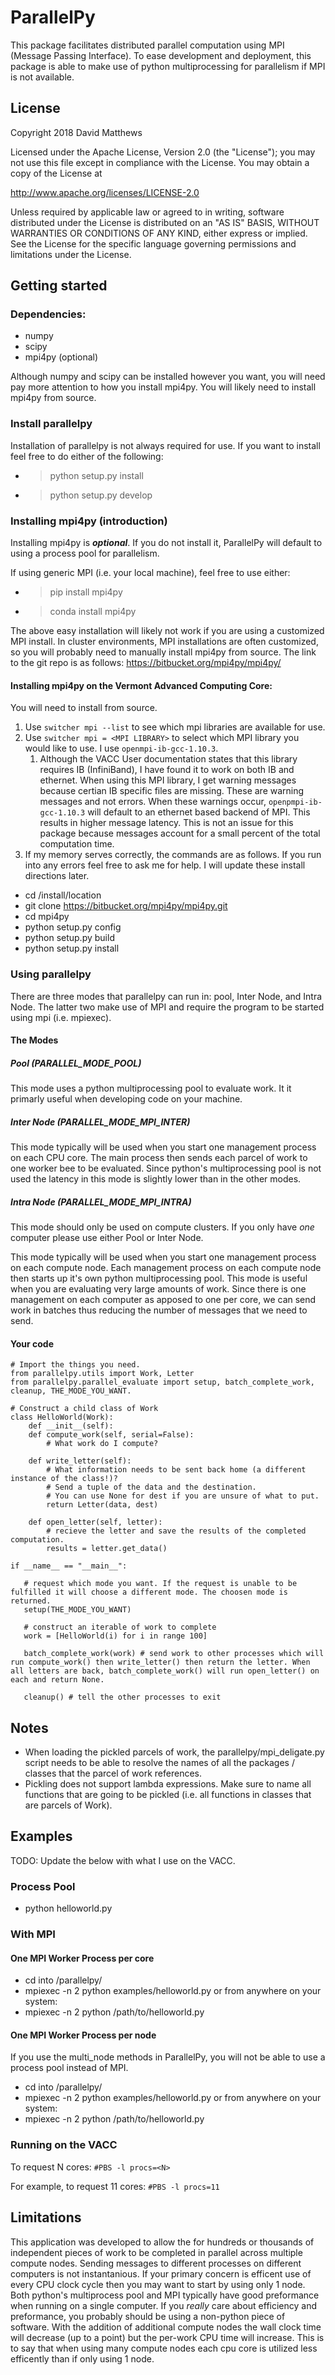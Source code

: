 # ParallelPy

This package facilitates distributed parallel computation using MPI (Message Passing Interface).
To ease development and deployment, this package is able to make use of python multiprocessing for parallelism if MPI is not available.

## License
Copyright 2018 David Matthews

Licensed under the Apache License, Version 2.0 (the "License");
you may not use this file except in compliance with the License.
You may obtain a copy of the License at

http://www.apache.org/licenses/LICENSE-2.0


Unless required by applicable law or agreed to in writing, software distributed under the License is distributed on an "AS IS" BASIS, WITHOUT WARRANTIES OR CONDITIONS OF ANY KIND, either express or implied.
See the License for the specific language governing permissions and limitations under the License.


## Getting started
### Dependencies:
* numpy
* scipy
* mpi4py (optional)

Although numpy and scipy can be installed however you want, you will need pay more attention to how you install mpi4py.
You will likely need to install mpi4py from source.

### Install parallelpy
Installation of parallelpy is not always required for use. If you want to install feel free to do either of the following:
* > python setup.py install
* > python setup.py develop

### Installing mpi4py (introduction)
Installing mpi4py is ***optional***. If you do not install it, ParallelPy will default to using a process pool for parallelism.

If using generic MPI (i.e. your local machine), feel free to use either:
* >pip install mpi4py
* >conda install mpi4py

The above easy installation will likely not work if you are using a customized MPI install. In cluster environments, MPI installations are often customized, so you will probably need to manually install mpi4py from source. The link to the git repo is as follows: https://bitbucket.org/mpi4py/mpi4py/

#### Installing mpi4py on the Vermont Advanced Computing Core:
You will need to install from source.
1. Use ```switcher mpi --list``` to see which mpi libraries are available for use.
2. Use ```switcher mpi = <MPI LIBRARY>``` to select which MPI library you would like to use. I use ```openmpi-ib-gcc-1.10.3```.
   1. Although the VACC User documentation states that this library requires IB (InfiniBand), I have found it to work on both IB and ethernet. When using this MPI library, I get warning messages because certian IB specific files are missing. These are warning messages and not errors. When these warnings occur, ```openpmpi-ib-gcc-1.10.3``` will default to an ethernet based backend of MPI. This results in higher message latency. This is not an issue for this package because messages account for a small percent of the total computation time.
1. If my memory serves correctly, the commands are as follows. If you run into any errors feel free to ask me for help. I will update these install directions later.
  * cd /install/location
  * git clone https://bitbucket.org/mpi4py/mpi4py.git
  * cd mpi4py
  * python setup.py config
  * python setup.py build
  * python setup.py install

### Using parallelpy
There are three modes that parallelpy can run in: pool, Inter Node, and Intra Node.
The latter two make use of MPI and require the program to be started using mpi (i.e. mpiexec).

#### The Modes
##### Pool (PARALLEL_MODE_POOL)
This mode uses a python multiprocessing pool to evaluate work. It it primarly useful when developing code on your machine.

##### Inter Node (PARALLEL_MODE_MPI_INTER)
This mode typically will be used when you start one management process on each CPU core.
The main process then sends each parcel of work to one worker bee to be evaluated.
Since python's multiprocessing pool is not used the latency in this mode is slightly lower than in the other modes.

##### Intra Node (PARALLEL_MODE_MPI_INTRA)
This mode should only be used on compute clusters. If you only have *one* computer please use either Pool or Inter Node.

This mode typically will be used when you start one management process on each compute node.
Each management process on each compute node then starts up it's own python multiprocessing pool.
This mode is useful when you are evaluating very large amounts of work.
Since there is one management on each computer as apposed to one per core, we can send work in batches thus reducing the number of messages that we need to send.

#### Your code

```
# Import the things you need.
from parallelpy.utils import Work, Letter
from parallelpy.parallel_evaluate import setup, batch_complete_work, cleanup, THE_MODE_YOU_WANT.

# Construct a child class of Work
class HelloWorld(Work):
    def __init__(self):
    def compute_work(self, serial=False):
        # What work do I compute?
        
    def write_letter(self):
        # What information needs to be sent back home (a different instance of the class!)?
        # Send a tuple of the data and the destination.
        # You can use None for dest if you are unsure of what to put.
        return Letter(data, dest)

    def open_letter(self, letter):
        # recieve the letter and save the results of the completed computation.
        results = letter.get_data()

if __name__ == "__main__":

   # request which mode you want. If the request is unable to be fulfilled it will choose a different mode. The choosen mode is returned.
   setup(THE_MODE_YOU_WANT)
   
   # construct an iterable of work to complete
   work = [HelloWorld(i) for i in range 100]
   
   batch_complete_work(work) # send work to other processes which will run compute_work() then write_letter() then return the letter. When all letters are back, batch_complete_work() will run open_letter() on each and return None.
   
   cleanup() # tell the other processes to exit
```

## Notes
* When loading the pickled parcels of work, the parallelpy/mpi_deligate.py script needs to be able to resolve the names of all the packages / classes that the parcel of work references.
* Pickling does not support lambda expressions. Make sure to name all functions that are going to be pickled (i.e. all functions in classes that are parcels of Work).

## Examples
TODO: Update the below with what I use on the VACC.

### Process Pool
* python helloworld.py

### With MPI
#### One MPI Worker Process per core
* cd into /parallelpy/
* mpiexec -n 2 python examples/helloworld.py
or from anywhere on your system:
* mpiexec -n 2 python /path/to/helloworld.py 

#### One MPI Worker Process per node
If you use the multi_node methods in ParallelPy, you will not be able to use a process pool instead of MPI.
* cd into /parallelpy/
* mpiexec -n 2 python examples/helloworld.py 
or from anywhere on your system:
* mpiexec -n 2 python /path/to/helloworld.py

### Running on the VACC

To request N cores: ```#PBS -l procs=<N>```

For example, to request 11 cores: ```#PBS -l procs=11```


## Limitations
This application was developed to allow the for hundreds or thousands of independent pieces of work to be completed in parallel across multiple compute nodes.
Sending messages to different processes on different computers is not instantanious.
If your primary concern is efficent use of every CPU clock cycle then you may want to start by using only 1 node.
Both python's multiprocess pool and MPI typically have good preformance when running on a single computer.
If you *really* care about efficiency and preformance, you probably should be using a non-python piece of software.
With the addition of additional compute nodes the wall clock time will decrease (up to a point) but the per-work CPU time will increase.
This is to say that when using many compute nodes each cpu core is utilized less efficently than if only using 1 node.
